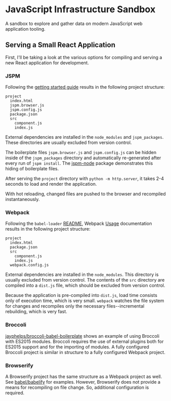 # JavaScript Infrastructure Sandbox
A sandbox to explore and gather data on modern JavaScript web application
tooling.

## Serving a Small React Application
First, I'll be taking a look at the various options for compiling and serving
a new React application for development.

### JSPM
Following the
[getting started guide](http://jspm.io/0.17-beta-guide/creating-a-project.html)
results in the following project structure:
```text
project
  index.html
  jspm.browser.js
  jspm.config.js
  package.json
  src
    component.js
    index.js

```

External dependencies are installed in the `node_modules` and `jspm_packages`.
These directories are usually excluded from version control.

The boilerplate files `jspm.browser.js` and `jspm.config.js` can be hidden
inside of the `jspm_packages` directory and automatically re-generated after
every run of `jspm install`. The
[jspm-node](https://github.com/vinsonchuong/jspm-node) package demonstrates
this hiding of boilerplate files.

After serving the `project` directory with `python -m http.server`, it takes
2-4 seconds to load and render the application.

With hot reloading, changed files are pushed to the browser and recompiled
instantaneously.

### Webpack
Following the `babel-loader` [README](https://github.com/babel/babel-loader),
Webpack [Usage](http://webpack.github.io/docs/usage.html) documentation results
in the following project structure:

```text
project
  index.html
  package.json
  src
    component.js
    index.js
  webpack.config.js

```

External dependencies are installed in the `node_modules`. This directory is
usually excluded from version control. The contents of the `src` directory are
compiled into a `dist.js` file, which should be excluded from version control.

Because the application is pre-compiled into `dist.js`, load time consists only
of execution time, which is very small. `webpack` watches the file system for
changes and recompiles only the necessary files--incremental rebuilding, which
is very fast.

### Broccoli
[jayphelps/broccoli-babel-boilerplate](https://github.com/jayphelps/broccoli-babel-boilerplate)
shows an example of using Broccoli with ES2015 modules. Broccoli requires the
use of external plugins both for ES2015 support and for the importing of
modules. A fully configured Broccoli project is similar in structure to a fully
configured Webpack project.

### Browserify
A Browserify project has the same structure as a Webpack project as well. See
[babel/babelify](https://github.com/babel/babelify) for examples. However,
Browserify does not provide a means for recompiling on file change. So,
additional configuration is required.
